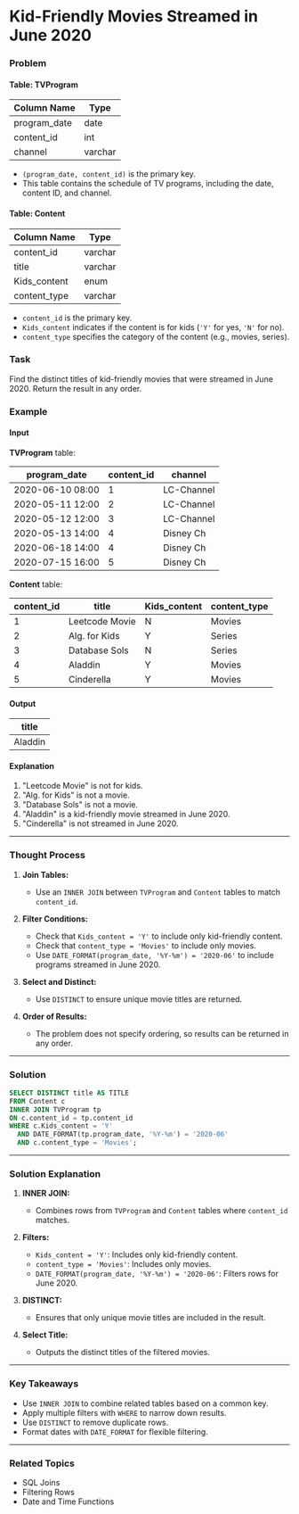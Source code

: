 # Kid-Friendly Movies Streamed in June 2020

### Problem

#### Table: TVProgram

| Column Name   | Type    |
|---------------|---------|
| program_date  | date    |
| content_id    | int     |
| channel       | varchar |

- `(program_date, content_id)` is the primary key.
- This table contains the schedule of TV programs, including the date, content ID, and channel.

#### Table: Content

| Column Name      | Type    |
|------------------|---------|
| content_id       | varchar |
| title            | varchar |
| Kids_content     | enum    |
| content_type     | varchar |

- `content_id` is the primary key.
- `Kids_content` indicates if the content is for kids (`'Y'` for yes, `'N'` for no).
- `content_type` specifies the category of the content (e.g., movies, series).

### Task

Find the distinct titles of kid-friendly movies that were streamed in June 2020. Return the result in any order.

### Example

#### Input

**TVProgram** table:

| program_date       | content_id | channel     |
|--------------------|------------|-------------|
| 2020-06-10 08:00  | 1          | LC-Channel  |
| 2020-05-11 12:00  | 2          | LC-Channel  |
| 2020-05-12 12:00  | 3          | LC-Channel  |
| 2020-05-13 14:00  | 4          | Disney Ch   |
| 2020-06-18 14:00  | 4          | Disney Ch   |
| 2020-07-15 16:00  | 5          | Disney Ch   |

**Content** table:

| content_id | title          | Kids_content  | content_type  |
|------------|----------------|---------------|---------------|
| 1          | Leetcode Movie | N             | Movies        |
| 2          | Alg. for Kids  | Y             | Series        |
| 3          | Database Sols  | N             | Series        |
| 4          | Aladdin        | Y             | Movies        |
| 5          | Cinderella     | Y             | Movies        |

#### Output

| title        |
|--------------|
| Aladdin      |

#### Explanation

1. "Leetcode Movie" is not for kids.
2. "Alg. for Kids" is not a movie.
3. "Database Sols" is not a movie.
4. "Aladdin" is a kid-friendly movie streamed in June 2020.
5. "Cinderella" is not streamed in June 2020.

---

### Thought Process

1. **Join Tables:**
   - Use an `INNER JOIN` between `TVProgram` and `Content` tables to match `content_id`.

2. **Filter Conditions:**
   - Check that `Kids_content = 'Y'` to include only kid-friendly content.
   - Check that `content_type = 'Movies'` to include only movies.
   - Use `DATE_FORMAT(program_date, '%Y-%m') = '2020-06'` to include programs streamed in June 2020.

3. **Select and Distinct:**
   - Use `DISTINCT` to ensure unique movie titles are returned.

4. **Order of Results:**
   - The problem does not specify ordering, so results can be returned in any order.

---

### Solution

```sql
SELECT DISTINCT title AS TITLE
FROM Content c
INNER JOIN TVProgram tp
ON c.content_id = tp.content_id
WHERE c.Kids_content = 'Y'
  AND DATE_FORMAT(tp.program_date, '%Y-%m') = '2020-06'
  AND c.content_type = 'Movies';
```

---

### Solution Explanation

1. **INNER JOIN:**
   - Combines rows from `TVProgram` and `Content` tables where `content_id` matches.

2. **Filters:**
   - `Kids_content = 'Y'`: Includes only kid-friendly content.
   - `content_type = 'Movies'`: Includes only movies.
   - `DATE_FORMAT(program_date, '%Y-%m') = '2020-06'`: Filters rows for June 2020.

3. **DISTINCT:**
   - Ensures that only unique movie titles are included in the result.

4. **Select Title:**
   - Outputs the distinct titles of the filtered movies.

---

### Key Takeaways

- Use `INNER JOIN` to combine related tables based on a common key.
- Apply multiple filters with `WHERE` to narrow down results.
- Use `DISTINCT` to remove duplicate rows.
- Format dates with `DATE_FORMAT` for flexible filtering.

---

### Related Topics

- SQL Joins
- Filtering Rows
- Date and Time Functions
